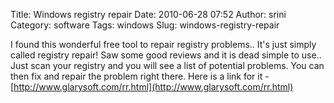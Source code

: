 Title: Windows registry repair
Date: 2010-06-28 07:52
Author: srini
Category: software
Tags: windows
Slug: windows-registry-repair

I found this wonderful free tool to repair registry problems.. It's just
simply called registry repair! Saw some good reviews and it is dead
simple to use.. Just scan your registry and you will see a list of
potential problems. You can then fix and repair the problem right there.
Here is a link for it -
[http://www.glarysoft.com/rr.html](http://www.glarysoft.com/rr.html)

